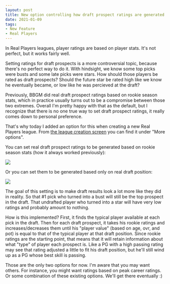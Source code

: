 ```yaml
---
layout: post
title: New option controlling how draft prospect ratings are generated in Real Players leagues
date: 2021-01-09
tags:
- New Feature
- Real Players
---
```


In Real Players leagues, player ratings are based on player stats. It's not perfect, but it works fairly well.

Setting ratings for draft prospects is a more controversial topic, because there's no perfect way to do it. With hindsight, we know some top picks were busts and some late picks were stars. How should those players be rated as draft prospects? Should the future star be rated high like we know he eventually became, or low like he was percieved at the draft?

Previously, BBGM did real draft prospect ratings based on rookie season stats, which in practice usually turns out to be a compromise between those two extremes. Overall I'm pretty happy with that as the default, but I recognize that there is no one true way to set draft prospect ratings, it really comes down to personal preference.

That's why today I added an option for this when creating a new Real Players league. From [the league creation screen](https://play.basketball-gm.com/new_league/real) you can find it under "More options".

<!--more-->

You can set real draft prospect ratings to be generated based on rookie season stats (how it always worked previously):

<img src="/files/real-draft-prospect-ratings-1.png" class="img-responsive" />

Or you can set them to be generated based only on real draft position:

<img src="/files/real-draft-prospect-ratings-2.png" class="img-responsive" />

The goal of this setting is to make draft results look a lot more like they did in reality. So that #1 pick who turned into a bust will still be the top prospect in the draft. That undrafted player who turned into a star will have very low ratings and probably amount to nothing.

How is this implemented? First, it finds the typical player available at each pick in the draft. Then for each draft prospect, it takes his rookie ratings and increases/decreases them until his "player value" (based on age, ovr, and pot) is equal to that of the typical player at that draft position. Since rookie ratings are the starting point, that means that it will retain information about what "type" of player each prospect is. Like a PG with a high passing rating may see that rating adjusted a little to fit his draft position, but he'll still wind up as a PG whose best skill is passing.

Those are the only two options for now. I'm aware that you may want others. For instance, you might want ratings based on peak career ratings. Or some combination of these existing options. We'll get there eventually :)
